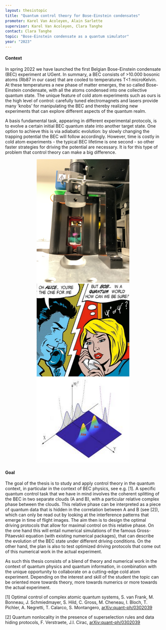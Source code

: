 ```yaml
---
layout: thesistopic
title: "Quantum control theory for Bose-Einstein condensates"
promoter: Karel Van Acoleyen, Alain Sarlette
supervisor: Karel Van Acoleyen, Clara Tanghe
contact: Clara Tanghe
topic: "Bose-Einstein condensate as a quantum simulator"
year: "2023"
---
```


#### Context

In spring 2022 we have launched the first Belgian Bose-Einstein condensate (BEC) experiment at UGent. In summary, a BEC consists of >10.000 bosonic atoms (Rb87 in our case) that are cooled to temperatures T<1 microKelvin.
At these temperatures a new phase of matter emerges, the so called Bose-Einstein condensate, with all the atoms condensed into one collective quantum state.
The unique feature of cold atom experiments such as ours is the high level of control: carefully tuned electromagnets and lasers provide many ‘knobs’ for manipulating the BEC and thereby realizing new experiments that can explore different aspects of the quantum realm.

A basis fundamental task, appearing in different experimental protocols, is to evolve a certain initial BEC quantum state into another target state.
One option to achieve this is via adiabatic evolution: by slowly changing the trapping potential the BEC will follow accordingly.
However, time is costly in cold atom experiments - the typical BEC lifetime is one second - so other faster strategies for driving the potential are necessary. It is for this type of problem that control theory can make a big difference.

<p align="middle">
  <img alt="Science chamber" src="/images/thesistopics/2023CTanghe1.png" width="300px" />
  <img alt="Alice and Bob" src="/images/thesistopics/2023CTanghe5.jpg" width="300px" />
  <img alt="Split condensate" src="/images/thesistopics/2023CTanghe6.png" width="300px" />
 </p>

#### Goal

The goal of the thesis is to study and apply control theory in the quantum context, in particular in the context of BEC physics, see e.g. [1].
A specific quantum control task that we have in mind involves the coherent splitting of the BEC in two separate clouds (A and B), with a particular relative complex phase between the clouds. This relative phase can be interpreted as a piece of quantum data that is hidden in the correlation between A and B (see [2]), which can only be read out by looking at the interference patterns that emerge in time of flight images. The aim then is to design the optimal driving protocols that allow for maximal control on this relative phase. On the one hand this will entail numerical simulations of the famous Gross-Pitaevskii equation (with existing numerical packages), that can describe the evolution of the BEC state under different driving conditions. On the other hand, the plan is also to test optimized driving protocols that come out of this numerical work in the actual experiment.

As such this thesis consists of a blend of theory and numerical work in the context of quantum physics and quantum information, in combination with the unique opportunity to collaborate on a cutting-edge cold atom experiment.
Depending on the interest and skill of the student the topic can be oriented more towards theory, more towards numerics or more towards the actual experiment.

[1] Optimal control of complex atomic quantum systems, S. van Frank, M. Bonneau, J. Schmiedmayer, S. Hild, C. Gross, M. Cheneau, I. Bloch, T. Pichler, A. Negretti, T. Calarco, S. Montangero, [arXiv:quant-ph/0302039](https://arxiv.org/abs/1511.02247)

[2] Quantum nonlocality in the presence of superselection rules and data hiding protocols, F. Verstraete, J.I. Cirac, [arXiv:quant-ph/0302039](https://arxiv.org/abs/quant-ph/0302039)
